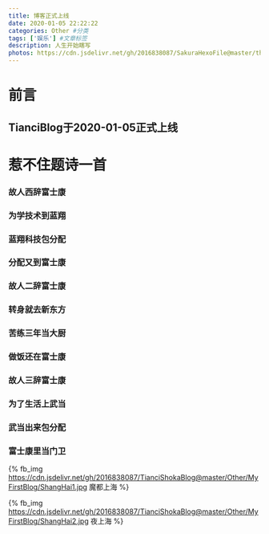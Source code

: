 ```yaml
---
title: 博客正式上线
date: 2020-01-05 22:22:22
categories: Other #分类
tags: ['娱乐'] #文章标签
description: 人生开始瞎写
photos: https://cdn.jsdelivr.net/gh/2016838087/SakuraHexoFile@master/themes/images/background/26.jpg
---
```

# 前言

## TianciBlog于2020-01-05正式上线
<!--more-->
# 惹不住题诗一首
### 故人西辞富士康
### 为学技术到蓝翔
### 蓝翔科技包分配
### 分配又到富士康
### 故人二辞富士康
### 转身就去新东方
### 苦练三年当大厨
### 做饭还在富士康
### 故人三辞富士康
### 为了生活上武当
### 武当出来包分配
### 富士康里当门卫

{% fb_img https://cdn.jsdelivr.net/gh/2016838087/TianciShokaBlog@master/Other/MyFirstBlog/ShangHai1.jpg 魔都上海 %}

{% fb_img https://cdn.jsdelivr.net/gh/2016838087/TianciShokaBlog@master/Other/MyFirstBlog/ShangHai2.jpg 夜上海 %}


<!-- ### 可添加哔哩哔哩视频地址
### 标题{% fb_img https://cdn.jsdelivr.net/gh/2016838087/Artitalk-emoji@master/daku.png 哭了 %}
{% bili 43443146 %} -->